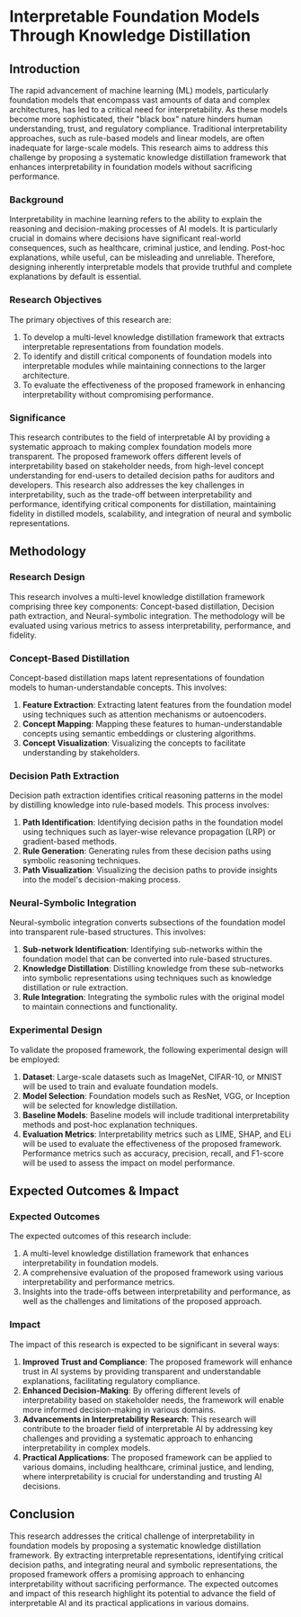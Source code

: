# Interpretable Foundation Models Through Knowledge Distillation

## Introduction

The rapid advancement of machine learning (ML) models, particularly foundation models that encompass vast amounts of data and complex architectures, has led to a critical need for interpretability. As these models become more sophisticated, their "black box" nature hinders human understanding, trust, and regulatory compliance. Traditional interpretability approaches, such as rule-based models and linear models, are often inadequate for large-scale models. This research aims to address this challenge by proposing a systematic knowledge distillation framework that enhances interpretability in foundation models without sacrificing performance.

### Background

Interpretability in machine learning refers to the ability to explain the reasoning and decision-making processes of AI models. It is particularly crucial in domains where decisions have significant real-world consequences, such as healthcare, criminal justice, and lending. Post-hoc explanations, while useful, can be misleading and unreliable. Therefore, designing inherently interpretable models that provide truthful and complete explanations by default is essential.

### Research Objectives

The primary objectives of this research are:
1. To develop a multi-level knowledge distillation framework that extracts interpretable representations from foundation models.
2. To identify and distill critical components of foundation models into interpretable modules while maintaining connections to the larger architecture.
3. To evaluate the effectiveness of the proposed framework in enhancing interpretability without compromising performance.

### Significance

This research contributes to the field of interpretable AI by providing a systematic approach to making complex foundation models more transparent. The proposed framework offers different levels of interpretability based on stakeholder needs, from high-level concept understanding for end-users to detailed decision paths for auditors and developers. This research also addresses the key challenges in interpretability, such as the trade-off between interpretability and performance, identifying critical components for distillation, maintaining fidelity in distilled models, scalability, and integration of neural and symbolic representations.

## Methodology

### Research Design

This research involves a multi-level knowledge distillation framework comprising three key components: Concept-based distillation, Decision path extraction, and Neural-symbolic integration. The methodology will be evaluated using various metrics to assess interpretability, performance, and fidelity.

### Concept-Based Distillation

Concept-based distillation maps latent representations of foundation models to human-understandable concepts. This involves:
1. **Feature Extraction**: Extracting latent features from the foundation model using techniques such as attention mechanisms or autoencoders.
2. **Concept Mapping**: Mapping these features to human-understandable concepts using semantic embeddings or clustering algorithms.
3. **Concept Visualization**: Visualizing the concepts to facilitate understanding by stakeholders.

### Decision Path Extraction

Decision path extraction identifies critical reasoning patterns in the model by distilling knowledge into rule-based models. This process involves:
1. **Path Identification**: Identifying decision paths in the foundation model using techniques such as layer-wise relevance propagation (LRP) or gradient-based methods.
2. **Rule Generation**: Generating rules from these decision paths using symbolic reasoning techniques.
3. **Path Visualization**: Visualizing the decision paths to provide insights into the model's decision-making process.

### Neural-Symbolic Integration

Neural-symbolic integration converts subsections of the foundation model into transparent rule-based structures. This involves:
1. **Sub-network Identification**: Identifying sub-networks within the foundation model that can be converted into rule-based structures.
2. **Knowledge Distillation**: Distilling knowledge from these sub-networks into symbolic representations using techniques such as knowledge distillation or rule extraction.
3. **Rule Integration**: Integrating the symbolic rules with the original model to maintain connections and functionality.

### Experimental Design

To validate the proposed framework, the following experimental design will be employed:
1. **Dataset**: Large-scale datasets such as ImageNet, CIFAR-10, or MNIST will be used to train and evaluate foundation models.
2. **Model Selection**: Foundation models such as ResNet, VGG, or Inception will be selected for knowledge distillation.
3. **Baseline Models**: Baseline models will include traditional interpretability methods and post-hoc explanation techniques.
4. **Evaluation Metrics**: Interpretability metrics such as LIME, SHAP, and ELi will be used to evaluate the effectiveness of the proposed framework. Performance metrics such as accuracy, precision, recall, and F1-score will be used to assess the impact on model performance.

## Expected Outcomes & Impact

### Expected Outcomes

The expected outcomes of this research include:
1. A multi-level knowledge distillation framework that enhances interpretability in foundation models.
2. A comprehensive evaluation of the proposed framework using various interpretability and performance metrics.
3. Insights into the trade-offs between interpretability and performance, as well as the challenges and limitations of the proposed approach.

### Impact

The impact of this research is expected to be significant in several ways:
1. **Improved Trust and Compliance**: The proposed framework will enhance trust in AI systems by providing transparent and understandable explanations, facilitating regulatory compliance.
2. **Enhanced Decision-Making**: By offering different levels of interpretability based on stakeholder needs, the framework will enable more informed decision-making in various domains.
3. **Advancements in Interpretability Research**: This research will contribute to the broader field of interpretable AI by addressing key challenges and providing a systematic approach to enhancing interpretability in complex models.
4. **Practical Applications**: The proposed framework can be applied to various domains, including healthcare, criminal justice, and lending, where interpretability is crucial for understanding and trusting AI decisions.

## Conclusion

This research addresses the critical challenge of interpretability in foundation models by proposing a systematic knowledge distillation framework. By extracting interpretable representations, identifying critical decision paths, and integrating neural and symbolic representations, the proposed framework offers a promising approach to enhancing interpretability without sacrificing performance. The expected outcomes and impact of this research highlight its potential to advance the field of interpretable AI and its practical applications in various domains.